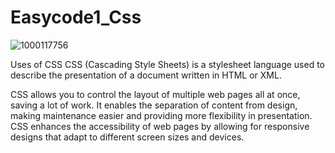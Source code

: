 # Easycode1_Css
![1000117756](https://github.com/user-attachments/assets/59fc9ed6-30a7-40b9-a9aa-4ad716ea04ce)


Uses of CSS
CSS (Cascading Style Sheets) is a stylesheet language used to describe the presentation of a document written in HTML or XML.

CSS allows you to control the layout of multiple web pages all at once, saving a lot of work.
It enables the separation of content from design, making maintenance easier and providing more flexibility in presentation.
CSS enhances the accessibility of web pages by allowing for responsive designs that adapt to different screen sizes and devices.

